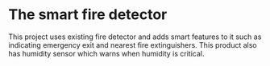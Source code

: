 # The smart fire detector
This project uses existing fire detector and adds smart features to it such as indicating emergency exit and nearest fire extinguishers. This product also has humidity sensor which warns when humidity is critical.

